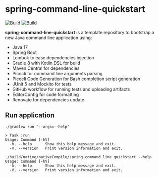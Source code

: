 # spring-command-line-quickstart

[![Build](https://github.com/grumpyf0x48/spring-command-line-quickstart/actions/workflows/build.yml/badge.svg)](https://github.com/grumpyf0x48/spring-command-line-quickstart/actions/workflows/build.yml)
[![Build](https://github.com/grumpyf0x48/spring-command-line-quickstart/actions/workflows/native_build.yml/badge.svg)](https://github.com/grumpyf0x48/spring-command-line-quickstart/actions/workflows/native_build.yml)

**spring-command-line-quickstart** is a template repository to bootstrap a new Java command line application using:

- Java 17
- Spring Boot
- Lombok to ease dependencies injection
- Gradle 8 with Kotlin DSL for build
- Maven Central for dependencies
- Picocli for command line arguments parsing
- Picocli Code Generation for Bash completion script generation
- JUnit 5 and Mockito for tests
- GitHub workflow for running tests and uploading artifacts
- EditorConfig for code formatting
- Renovate for dependencies update

## Run application

```shell
./gradlew run "--args=--help"

> Task :run
Usage: Command [-hV]
  -h, --help      Show this help message and exit.
  -V, --version   Print version information and exit.
```

```shell
./build/native/nativeCompile/spring_command_line_quickstart --help
Usage: Command [-hV]
  -h, --help      Show this help message and exit.
  -V, --version   Print version information and exit.
```
